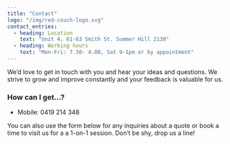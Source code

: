 ```yaml
---
title: "Contact"
logo: "/img/red-couch-logo.svg"
contact_entries:
  - heading: Location
    text: "Unit 4, 61-63 Smith St. Summer Hill 2130"
  - heading: Working hours
    text: "Mon-Fri: 7.30- 4.00, Sat 9-1pm or by appointment"
---
```


We’d love to get in touch with you and hear your ideas and
questions. We strive to grow and improve constantly and your feedback
is valuable for us.

<h3 class="f4 b lh-title mb2">How can I get…?</h3>

- Mobile: 0419 214 348


You can also use the form below for any inquiries about a quote or
book a time to visit us for a a 1-on-1 session.
Don’t be shy, drop us a line!

